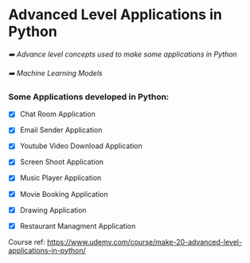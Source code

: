 # Advanced Level Applications in Python

*➡️ Advance level concepts used to make some applications in Python*

*➡️ Machine Learning Models*

### Some Applications developed in Python:

- [x] Chat Room Application
- [x] Email Sender Application
- [x] Youtube Video Download Application
- [x] Screen Shoot Application
- [x] Music Player Application
- [x] Movie Booking Application
- [x] Drawing Application
- [x] Restaurant Managment Application



Course ref: https://www.udemy.com/course/make-20-advanced-level-applications-in-python/
